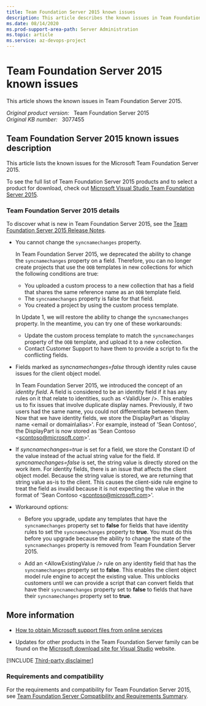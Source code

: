 ```yaml
---
title: Team Foundation Server 2015 known issues
description: This article describes the known issues in Team Foundation Server 2015.
ms.date: 08/14/2020
ms.prod-support-area-path: Server Administration
ms.topic: article
ms.service: az-devops-project
---
```

# Team Foundation Server 2015 known issues

This article shows the known issues in Team Foundation Server 2015.

_Original product version:_ &nbsp; Team Foundation Server 2015  
_Original KB number:_ &nbsp; 3077455

## Team Foundation Server 2015 known issues description

This article lists the known issues for the Microsoft Team Foundation Server 2015.

To see the full list of Team Foundation Server 2015 products and to select a product for download, check out [Microsoft Visual Studio Team Foundation Server 2015](https://www.microsoft.com/download/details.aspx?id=48260).

### Team Foundation Server 2015 details

To discover what is new in Team Foundation Server 2015, see the [Team Foundation Server 2015 Release Notes](/visualstudio/releasenotes/tfs2015-rtm-vs).

- You cannot change the `syncnamechanges` property.

    In Team Foundation Server 2015, we deprecated the ability to change the `syncnamechanges` property on a field. Therefore, you can no longer create projects that use the `OOB` templates in new collections for which the following conditions are true:

  - You uploaded a custom process to a new collection that has a field that shares the same reference name as an `OOB` template field.
  - The `syncnamechanges` property is false for that field.
  - You created a project by using the custom process template.

  In Update 1, we will restore the ability to change the `syncnamechanges` property. In the meantime, you can try one of these workarounds:

  - Update the custom process template to match the `syncnamechanges` property of the `OOB` template, and upload it to a new collection.
  - Contact Customer Support to have them to provide a script to fix the conflicting fields.

- Fields marked as *syncnamechanges=false* through identity rules cause issues for the client object model.

    In Team Foundation Server 2015, we introduced the concept of an *identity field*. A field is considered to be an identity field if it has any rules on it that relate to identities, such as \<ValidUser />. This enables us to fix issues that involve duplicate display names. Previously, if two users had the same name, you could not differentiate between them. Now that we have identity fields, we store the DisplayPart as 'display name \<email or domain\alias>'. For example, instead of 'Sean Contoso', the DisplayPart is now stored as 'Sean Contoso \<scontoso@microsoft.com>'.

- If *syncnamechanges=true* is set for a field, we store the Constant ID of the value instead of the actual string value for the field. If *syncnamechanges=false* is set, the string value is directly stored on the work item. For identity fields, there is an issue that affects the client object model. Because the string value is stored, we are returning that string value as-is to the client. This causes the client-side rule engine to treat the field as invalid because it is not expecting the value in the format of 'Sean Contoso \<scontoso@microsoft.com>'.

- Workaround options:

  - Before you upgrade, update any templates that have the `syncnamechanges` property set to **false** for fields that have identity rules to set the `syncnamechanges` property to **true**. You must do this before you upgrade because the ability to change the state of the `syncnamechanges` property is removed from Team Foundation Server 2015.

  - Add an \<AllowExistingValue /> rule on any identity field that has the `syncnamechanges` property set to **false**. This enables the client object model rule engine to accept the existing value. This unblocks customers until we can provide a script that can convert fields that have their `syncnamechanges` property set to **false** to fields that have their `syncnamechanges` property set to **true**.  

## More information

- [How to obtain Microsoft support files from online services](https://support.microsoft.com/help/119591)

- Updates for other products in the Team Foundation Server family can be found on the [Microsoft download site for Visual Studio](https://visualstudio.microsoft.com/downloads/) website.

[!INCLUDE [Third-party disclaimer](../../includes/third-party-disclaimer.md)]

### Requirements and compatibility

For the requirements and compatibility for Team Foundation Server 2015, see [Team Foundation Server Compatibility and Requirements Summary](https://mikefourie.files.wordpress.com/2015/08/tfs2015compat.pdf).
